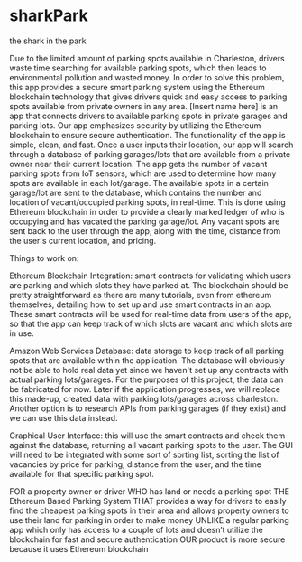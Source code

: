 # sharkPark
the shark in the park

Due to the limited amount of parking spots available in Charleston, drivers waste time searching for available parking spots, which then leads to environmental pollution and wasted money. In order to solve this problem, this app provides a secure smart parking system using the Ethereum blockchain technology that gives drivers quick and easy access to parking spots available from private owners in any area. [Insert name here] is an app that connects drivers to available parking spots in private garages and parking lots. Our app emphasizes security by utilizing the Ethereum blockchain to ensure secure authentication. The functionality of the app is simple, clean, and fast. Once a user inputs their location, our app will search through a database of parking garages/lots that are available from a private owner near their current location. The app gets the number of vacant parking spots from IoT sensors, which are used to determine how many spots are available in each lot/garage. The available spots in a certain garage/lot are sent to the database, which contains the number and location of vacant/occupied parking spots, in real-time. This is done using Ethereum blockchain in order to provide a clearly marked ledger of who is occupying and has vacated the parking garage/lot. Any vacant spots are sent back to the user through the app, along with the time, distance from the user's current location, and pricing.

Things to work on:

Ethereum Blockchain Integration: smart contracts for validating which users are parking and which slots they have parked at.
  The blockchain should be pretty straightforward as there are many tutorials, even from ethereum themselves, detailing how to set up and use smart contracts in an app. These smart contracts will be used for real-time data from users of the app, so that the app can keep track of which slots are vacant and which slots are in use.

Amazon Web Services Database: data storage to keep track of all parking spots that are available within the application.
  The database will obviously not be able to hold real data yet since we haven't set up any contracts with actual parking lots/garages. For the purposes of this project, the data can be fabricated for now. Later if the application progresses, we will replace this made-up, created data with parking lots/garages across charleston. Another option is to research APIs from parking garages (if they exist) and we can use this data instead.

Graphical User Interface: this will use the smart contracts and check them against the database, returning all vacant parking spots to the user.
  The GUI will need to be integrated with some sort of sorting list, sorting the list of vacancies by price for parking, distance from the user, and the time available for that specific parking spot.

FOR a property owner or driver
WHO has land or needs a parking spot
THE Ethereum Based Parking System 
THAT provides a way for drivers to easily find the cheapest parking spots in their area and allows property owners to use their land for parking in order to make money
UNLIKE a regular parking app which only has access to a couple of lots and doesn’t utilize the blockchain for fast and secure authentication
OUR product is more secure because it uses Ethereum blockchain
